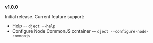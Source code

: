 <!--bl
(filemeta
    (title "Version History"))
/bl-->

**v1.0.0**

Initial release. Current feature support:

- Help -- `dject --help`
- Configure Node CommonJS container -- `dject --configure-node-commonjs` 